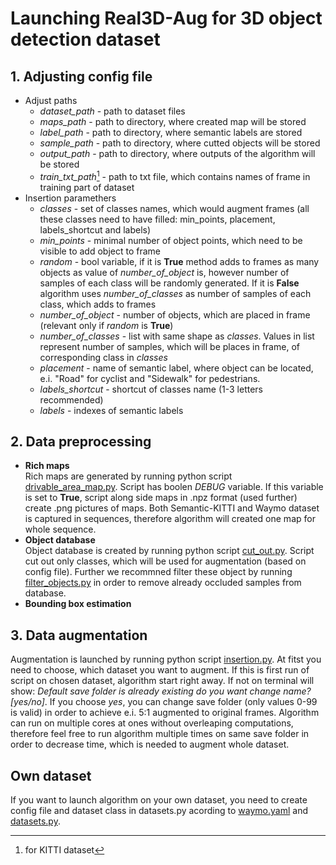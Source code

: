 # Launching Real3D-Aug for 3D object detection dataset

## 1. Adjusting config file

- Adjust paths
   - *dataset_path* - path to dataset files
   - *maps_path* - path to directory, where created map will be stored
   - *label_path* - path to directory, where semantic labels are stored
   - *sample_path* - path to directory, where cutted objects will be stored
   - *output_path* - path to directory, where outputs of the algorithm will be stored
   - *train_txt_path*[^*] - path to txt file, which contains names of frame in training part of dataset
- Insertion paramethers
   - *classes* - set of classes names, which would augment frames (all these classes need to have filled: min_points, placement, labels_shortcut and labels)
   - *min_points* - minimal number of object points, which need to be visible to add object to frame
   - *random* - bool variable, if it is **True** method adds to frames as many objects as value of *number_of_object* is, however number of samples of each class will be randomly generated. If it is **False** algorithm uses *number_of_classes* as number of samples of each class, which adds to frames
   - *number_of_object* - number of objects, which are placed in frame (relevant only if *random* is **True**)
   - *number_of_classes* - list with same shape as *classes*. Values in list represent number of samples, which will be places in frame, of corresponding class in *classes*
   - *placement* - name of semantic label, where object can be located, e.i. "Road" for cyclist and "Sidewalk" for pedestrians.
   - *labels_shortcut* - shortcut of classes name (1-3 letters recommended)
   - *labels* - indexes of semantic labels

[^*]: for KITTI dataset

## 2. Data preprocessing
- **Rich maps**  
Rich maps are generated by running python script [drivable_area_map.py](rich_map/drivable_area_map.py). Script has boolen *DEBUG* variable. If this variable is set to **True**, script along side maps in .npz format (used further) create .png pictures of maps. Both Semantic-KITTI and Waymo dataset is captured in sequences, therefore algorithm will created one map for whole sequence.
- **Object database**  
Object database is created by running python script [cut_out.py](cut_object/cut_out.py). Script cut out only classes, which will be used for augmentation (based on config file). Further we recommned filter these object by running [filter_objects.py](cut_object/filter_objects.py) in order to remove already occluded samples from database.
- **Bounding box estimation**  

## 3. Data augmentation
Augmentation is launched by running python script [insertion.py](Real3DAug/insertion.py). At fitst you need to choose, which dataset you want to augment. 
If this is first run of script on chosen dataset, algorithm start right away. If not on terminal will show: *Default save folder is already existing do you want change name? [yes/no]*. If you choose *yes*, you can change save folder (only values 0-99 is valid) in order to achieve e.i. 5:1 augmented to original frames.
Algorithm can run on multiple cores at ones without overleaping computations, therefore feel free to run algorithm multiple times on same save folder in order to decrease time, which is needed to augment whole dataset.

## Own dataset
If you want to launch algorithm on your own dataset, you need to create config file and dataset class in datasets.py acording to [waymo.yaml](config/waymo.yaml) and [datasets.py](Real3DAug/tools/datasets.py).
